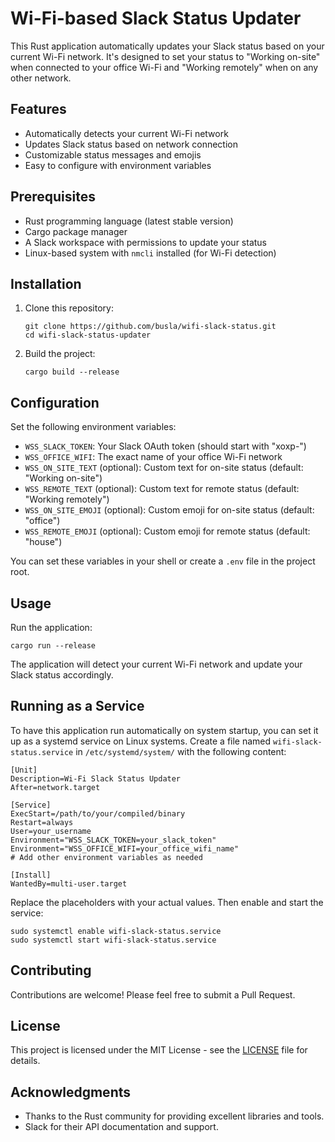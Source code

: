 # Wi-Fi-based Slack Status Updater

This Rust application automatically updates your Slack status based on your current Wi-Fi network. It's designed to set your status to "Working on-site" when connected to your office Wi-Fi and "Working remotely" when on any other network.

## Features

- Automatically detects your current Wi-Fi network
- Updates Slack status based on network connection
- Customizable status messages and emojis
- Easy to configure with environment variables

## Prerequisites

- Rust programming language (latest stable version)
- Cargo package manager
- A Slack workspace with permissions to update your status
- Linux-based system with `nmcli` installed (for Wi-Fi detection)

## Installation

1. Clone this repository:

   ```
   git clone https://github.com/busla/wifi-slack-status.git
   cd wifi-slack-status-updater
   ```

2. Build the project:
   ```
   cargo build --release
   ```

## Configuration

Set the following environment variables:

- `WSS_SLACK_TOKEN`: Your Slack OAuth token (should start with "xoxp-")
- `WSS_OFFICE_WIFI`: The exact name of your office Wi-Fi network
- `WSS_ON_SITE_TEXT` (optional): Custom text for on-site status (default: "Working on-site")
- `WSS_REMOTE_TEXT` (optional): Custom text for remote status (default: "Working remotely")
- `WSS_ON_SITE_EMOJI` (optional): Custom emoji for on-site status (default: "office")
- `WSS_REMOTE_EMOJI` (optional): Custom emoji for remote status (default: "house")

You can set these variables in your shell or create a `.env` file in the project root.

## Usage

Run the application:

```
cargo run --release
```

The application will detect your current Wi-Fi network and update your Slack status accordingly.

## Running as a Service

To have this application run automatically on system startup, you can set it up as a systemd service on Linux systems. Create a file named `wifi-slack-status.service` in `/etc/systemd/system/` with the following content:

```
[Unit]
Description=Wi-Fi Slack Status Updater
After=network.target

[Service]
ExecStart=/path/to/your/compiled/binary
Restart=always
User=your_username
Environment="WSS_SLACK_TOKEN=your_slack_token"
Environment="WSS_OFFICE_WIFI=your_office_wifi_name"
# Add other environment variables as needed

[Install]
WantedBy=multi-user.target
```

Replace the placeholders with your actual values. Then enable and start the service:

```
sudo systemctl enable wifi-slack-status.service
sudo systemctl start wifi-slack-status.service
```

## Contributing

Contributions are welcome! Please feel free to submit a Pull Request.

## License

This project is licensed under the MIT License - see the [LICENSE](LICENSE) file for details.

## Acknowledgments

- Thanks to the Rust community for providing excellent libraries and tools.
- Slack for their API documentation and support.
